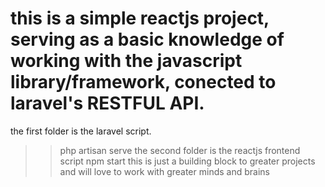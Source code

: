 # this is a simple reactjs project, serving as a basic knowledge of working with the javascript library/framework, conected to laravel's RESTFUL API.
the first folder is the laravel script. 
>> php artisan serve
the second folder is the reactjs frontend script
>> npm start
this is just a building block to greater projects and will love to work with greater minds and brains
